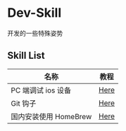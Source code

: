 # Dev-Skill

开发的一些特殊姿势

## Skill List

| 名称                  | 教程                                                                          |
| --------------------- | ----------------------------------------------------------------------------- |
| PC 端调试 ios 设备    | [Here](https://github.com/pwcong/Dev-Skill/tree/master/src/debug-ios-with-pc) |
| Git 钩子              | [Here](https://github.com/pwcong/Dev-Skill/tree/master/src/git-hook)          |
| 国内安装使用 HomeBrew | [Here](https://github.com/pwcong/Dev-Skill/tree/master/src/brew-install)      |
